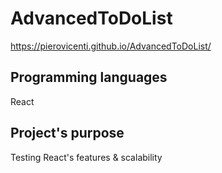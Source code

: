 # AdvancedToDoList

 https://pierovicenti.github.io/AdvancedToDoList/

## Programming languages 

React

## Project's purpose

Testing React's features & scalability
